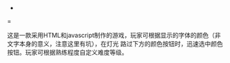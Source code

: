 -
=

这是一款采用HTML和javascript制作的游戏，玩家可根据显示的字体的颜色（非文字本身的意义，注意这里有坑），在灯光 路过下方的颜色按钮时，迅速选中颜色按钮。玩家可根据熟练程度自定义难度等级。

